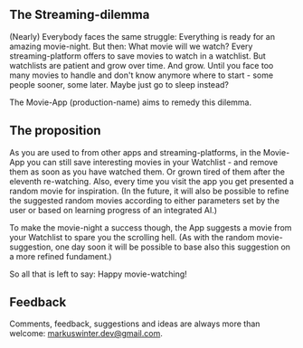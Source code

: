 ## The Streaming-dilemma

(Nearly) Everybody faces the same struggle: Everything is ready for an amazing movie-night. But then: What movie will we watch? Every streaming-platform offers to save movies to watch in a watchlist. But watchlists are patient and grow over time. And grow. Until you face too many movies to handle and don't know anymore where to start - some people sooner, some later. Maybe just go to sleep instead? 

The Movie-App (production-name) aims to remedy this dilemma. 

## The proposition

As you are used to from other apps and streaming-platforms, in the Movie-App you can still save interesting movies in your Watchlist - and remove them as soon as you have watched them. Or grown tired of them after the eleventh re-watching. Also, every time you visit the app you get presented a random movie for inspiration. (In the future, it will also be possible to refine the suggested random movies according to either parameters set by the user or based on learning progress of an integrated AI.)

To make the movie-night a success though, the App suggests a movie from your Watchlist to spare you the scrolling hell. (As with the random movie-suggestion, one day soon it will be possible to base also this suggestion on a more refined fundament.)

So all that is left to say: Happy movie-watching! 

## Feedback
Comments, feedback, suggestions and ideas are always more than welcome: markuswinter.dev@gmail.com.
